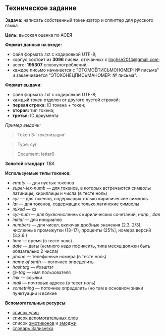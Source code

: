 ## Техническое задание
**Задача**: написать собственный токенизатор и сплиттер для русского языка

**Цель:** высокая оценка по АОЕЯ

**Формат данных на входе:**

* файл формата .txt с кодировкой UTF-8;
* корпус состоит из **3096** писем, откчанных с linghse2014@gmail.com;
* всего: **195307** словоупотреблений;
* каждое письмо начинается с "ЭТОМОЁПИСЬМОНОМЕР: № письма" и заканчивается "ЭТОКОНЕЦПИСЬМАНОМЕР: № письма".

**Формат выдачи:**

* файл формата .txt с кодировкой UTF-8;
* каждый токен отделен от другого пустой строкой;
* **первая строка:** ID токена + токен;
* **вторая:** тип токена;
* **третья:** ID документа

*Пример выдачи:*

> Token 3: 'токенизации'

> Type: cyr

> Document: letter0

**Золотой стандарт**
*TBA*

**Используемые типы токенов:**
* *empty* — для пустых токенов
* *super-lex-numb* — для токенов, в которых встречаются символы латиницы, кириллицы и числа (в тесте ноль)
* *cyr* — для токенов, содержащих только кирилические символы
* *lat* — для токенов, содержащих только латинские символы
* *mixed* — хз
* *cyr-num* — для буквочисленных кирилических сочетаний, *напр., 4ая*
* *initial* — для инициалов
* *numbers* — для чисел, включая дробные значения (2.3, 2/3), численные промежутки (13–17), проценты (25%), номера версий (3.2.6.)
* *time* — время (в тесте ноль)
* *date* — даты (немного надо пофиксить, типа месяц должен быть обязательно 2 числа)
* *phone* — телефонные номера (в тесте ноль)
* *name of smth* — поточнее определить
* *hashtag* — #хэштэг
* *@-tag* — имя пользователя
* *link* — ссылки
* *mail* — почтовые адреса (в тесет ноль)
* *something* — поточнее определить (но там в основном знаки пунктуации и всякие 

**Вспомогательные ресурсы**
* [список улиц](./streetlist_Moscow.txt)
* [список вспомогательных слов](./helpword.txt)
* список [эмотиконов](./emoticons.txt) и [эмоджи](./emoji.txt)
* [словарь Зализняка](./zdf-win.txt)
